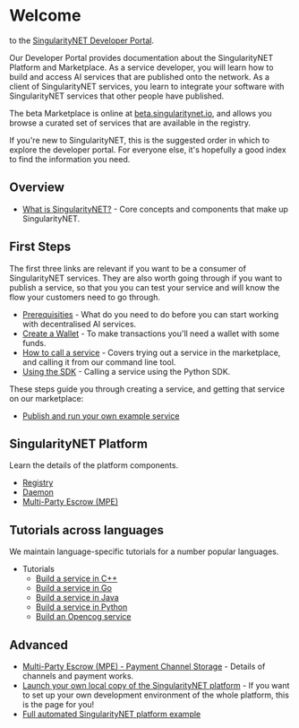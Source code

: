 # Welcome 
to the [SingularityNET Developer Portal](https://dev.singularitynet.io).

Our Developer Portal provides documentation about the SingularityNET Platform and Marketplace. As a service developer, you will learn how to build and access AI services that are published onto the network. As a client of SingularityNET services, you learn to integrate your software with SingularityNET services that other people have published.

The beta Marketplace is online at [beta.singularitynet.io](http://beta.singularitynet.io), and allows you browse a curated set of services that are available in the registry.

If you're new to SingularityNET, this is the suggested order in which to explore the developer portal. For everyone else, it's hopefully a good index to find the information you need.

## Overview

- [What is SingularityNET?](/docs/products/AIMarketplace/coreconcepts/) - Core concepts and components that make up SingularityNET.

## First Steps

The first three links are relevant if you want to be a consumer of SingularityNET services. They are also worth going through if you want to publish a service, so that you you can test your service and will know the flow your customers need to go through.

- [Prerequisities](/docs/products/AIMarketplace/forcomers/requirements) - What do you need to do before you can start working with decentralised AI services.
- [Create a Wallet](/docs/products/AIMarketplace/forcomers/wallet) - To make transactions you'll need a wallet with some funds.
- [How to call a service](/docs/products/AIMarketplace/forcomers/call-a-service) - Covers trying out a service in the marketplace, and calling it from our command line tool.
- [Using the SDK](/docs/products/AIMarketplace/tools/SDK/python-sdk) - Calling a service using the Python SDK.

These steps guide you through creating a service, and getting that service on our marketplace:

- [Publish and run your own example service](/docs/products/AIMarketplace/forcomers/publish)

## SingularityNET Platform

Learn the details of the platform components.

- [Registry](/docs/products/AIMarketplace/forcomers/registry)
- [Daemon](/docs/products/AIMarketplace/daemon/daemon-architecture)
- [Multi-Party Escrow (MPE)](/docs/products/AIMarketplace/coreconcepts/Smart-contracts/mpe)

## Tutorials across languages

We maintain language-specific tutorials for a number popular languages.

- Tutorials
	- [Build a service in C++](/docs/products/AIMarketplace/forcomers/cpp/)
	- [Build a service in Go](/docs/products/AIMarketplace/forcomers/go/)
	- [Build a service in Java](/docs/products/AIMarketplace/forcomers/java/)
	- [Build a service in Python](/docs/products/AIMarketplace/forcomers/python/)
	- [Build an Opencog service](/docs/products/AIMarketplace/forcomers/opencog)

## Advanced

- [Multi-Party Escrow (MPE) - Payment Channel Storage](/docs/products/AIMarketplace/daemon/daemon-channel-storage) - Details of channels and payment works.
- [Launch your own local copy of the SingularityNET platform](/docs/products/AIMarketplace/forcomers/local-singularitynet) - If you want to set up your own development environment of the whole platform, this is the page for you!
- [Full automated SingularityNET platform example](/docs/products/AIMarketplace/forcomers/mpe-example)